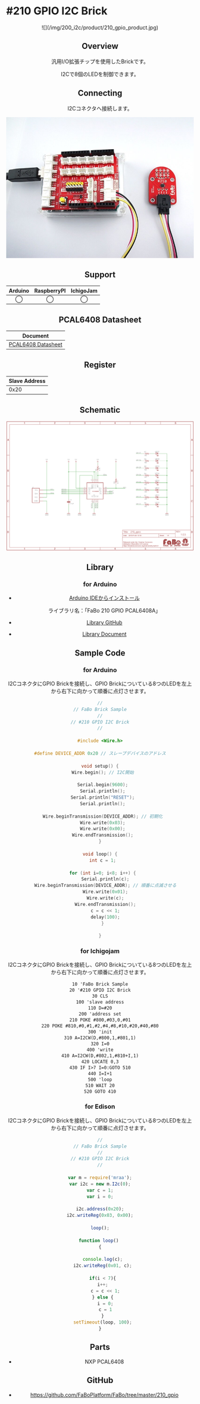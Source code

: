 # #210 GPIO I2C Brick

<center>![](/img/200_i2c/product/210_gpio_product.jpg)
<!--COLORME-->

## Overview
汎用I/O拡張チップを使用したBrickです。

I2Cで8個のLEDを制御できます。

## Connecting
I2Cコネクタへ接続します。

![](/img/200_i2c/connect/210_gpio_connect.jpg)

## Support
|Arduino|RaspberryPI|IchigoJam|
|:--:|:--:|:--:|
|◯|◯|◯|

## PCAL6408 Datasheet
| Document |
| -- |
| [PCAL6408 Datasheet](http://www.nxp.com/documents/data_sheet/PCAL6408A.pdf) |

## Register
| Slave Address |
| -- |
| 0x20 |

## Schematic
![](/img/200_i2c/schematic/210_gpio_schematic.png)

## Library
### for Arduino
- [Arduino IDEからインストール](http://fabo.io/library_install.html)

  ライブラリ名：「FaBo 210 GPIO PCAL6408A」

- [Library GitHub](https://github.com/FaBoPlatform/FaBoGPIO-PCAL6408-Library)
- [Library Document](http://fabo.io/doxygen/FaBoGPIO-PCAL6408-Library/)

## Sample Code
### for Arduino
I2CコネクタにGPIO Brickを接続し、GPIO Brickについている8つのLEDを左上から右下に向かって順番に点灯させます。
```c
//
// FaBo Brick Sample
//
// #210 GPIO I2C Brick
//

#include <Wire.h>

#define DEVICE_ADDR 0x20 // スレーブデバイスのアドレス

void setup() {
  Wire.begin(); // I2C開始

  Serial.begin(9600);
  Serial.println();
  Serial.println("RESET");
  Serial.println();

  Wire.beginTransmission(DEVICE_ADDR); // 初期化
  Wire.write(0x03);
  Wire.write(0x00);
  Wire.endTransmission();
}

void loop() {
  int c = 1;

  for (int i=0; i<8; i++) {
    Serial.println(c);
    Wire.beginTransmission(DEVICE_ADDR); // 順番に点滅させる
    Wire.write(0x01);
    Wire.write(c);
    Wire.endTransmission();
    c = c << 1;
    delay(100);
  }

}

```

### for Ichigojam
I2CコネクタにGPIO Brickを接続し、GPIO Brickについている8つのLEDを左上から右下に向かって順番に点灯させます。

```
10 'FaBo Brick Sample
20 '#210 GPIO I2C Brick
30 CLS
100 'slave address
110 D=#20
200 'address set
210 POKE #800,#03,0,#01
220 POKE #810,#0,#1,#2,#4,#8,#10,#20,#40,#80
300 'init
310 A=I2CW(D,#800,1,#801,1)
320 I=0
400 'write
410 A=I2CW(D,#802,1,#810+I,1)
420 LOCATE 0,3
430 IF I>7 I=0:GOTO 510
440 I=I+1
500 'loop
510 WAIT 20
520 GOTO 410
```

### for Edison
I2CコネクタにGPIO Brickを接続し、GPIO Brickについている8つのLEDを左上から右下に向かって順番に点灯させます。
```javascript
//
// FaBo Brick Sample
//
// #210 GPIO I2C Brick
//

var m = require('mraa');
var i2c = new m.I2c(0);
var c = 1;
var i = 0;

i2c.address(0x20);
i2c.writeReg(0x03, 0x00);

loop();

function loop() 
{

  console.log(c);
  i2c.writeReg(0x01, c);

  if(i < 7){
    i++;  
    c = c << 1;
  } else {
    i = 0;
    c = 1
  }
  setTimeout(loop, 100);
}
```

## Parts
- NXP PCAL6408

## GitHub
- https://github.com/FaBoPlatform/FaBo/tree/master/210_gpio
